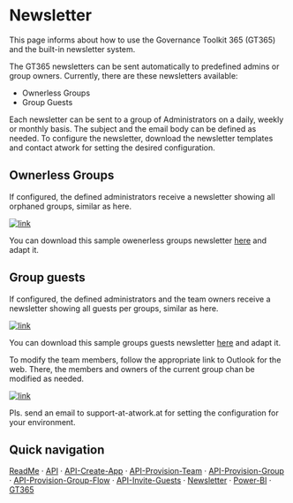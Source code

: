 # Newsletter

This page informs about how to use the Governance Toolkit 365 (GT365) and the built-in newsletter system.

The GT365 newsletters can be sent automatically to predefined admins or group owners. Currently, there are these newsletters available:

- Ownerless Groups
- Group Guests

Each newsletter can be sent to a group of Administrators on a daily, weekly or monthly basis. The subject and the email body can be defined as needed. To configure the newsletter, download the newsletter templates and contact atwork for setting the desired configuration.

## Ownerless Groups

If configured, the defined administrators receive a newsletter showing all orphaned groups, similar as here.

[![link](./images/newsletter-1.png)](./images/newsletter-1.png "Click to enlarge")

You can download this sample owenerless groups newsletter [here](./newsletter/OwnerlessGroups.html) and adapt it.

## Group guests

If configured, the defined administrators and the team owners receive a newsletter showing all guests per groups, similar as here.

[![link](./images/newsletter-2.png)](./images/newsletter-2.png "Click to enlarge")

You can download this sample groups guests newsletter [here](./newsletter/GroupGuests.html) and adapt it.

To modify the team members, follow the appropriate link to Outlook for the web. There, the members and owners of the current group chan be modified as needed.

[![link](./images/newsletter-3.png)](./images/newsletter-3.png "Click to enlarge")

Pls. send an email to support-at-atwork.at for setting the configuration for your environment.

## Quick navigation

[ReadMe](https://github.com/delegate365/GovernanceToolkit365/) &middot; [API](./API.md) &middot; [API-Create-App](./API-create-app.md) &middot; [API-Provision-Team](./API-provision-team.md) &middot; [API-Provision-Group](./API-provision-group.md) &middot; [API-Provision-Group-Flow](./API-provision-group-flow.md) &middot; [API-Invite-Guests](./API-invite-guest.md) &middot; [Newsletter](./newsletter.md) &middot; [Power-BI](./power-bi.md) &middot; [GT365](https://governancetoolkit365.com/)

